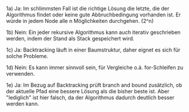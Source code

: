 1a) Ja: Im schlimmsten Fall ist die richtige Lösung die letzte, die der Algorithmus findet oder
    keine gute Abbruchbedingung vorhanden ist. Er würde in jedem Node alle n Möglichkeiten durchgehen. (2^n)

1b) Nein: Ein jeder rekursive Algorithmus kann auch iterativ geschrieben werden,
    indem der Stand als Stack gespeichert wird.

1c) Ja: Backtracking läuft in einer Baumstruktur, daher eignet es sich für solche Probleme.

1d) Nein: Es kann immer sinnvoll sein, für Vergleiche o.ä. for-Schleifen zu verwenden.

1e) Ja: Im Bezug auf Backtracking prüft branch and bound zusätzlich, ob der aktuelle Pfad eine bessere
    Lösung als die bisher beste ist. Aber "lediglich" ist hier falsch, da der Algorithmus
    dadurch deutlich besser werden kann.